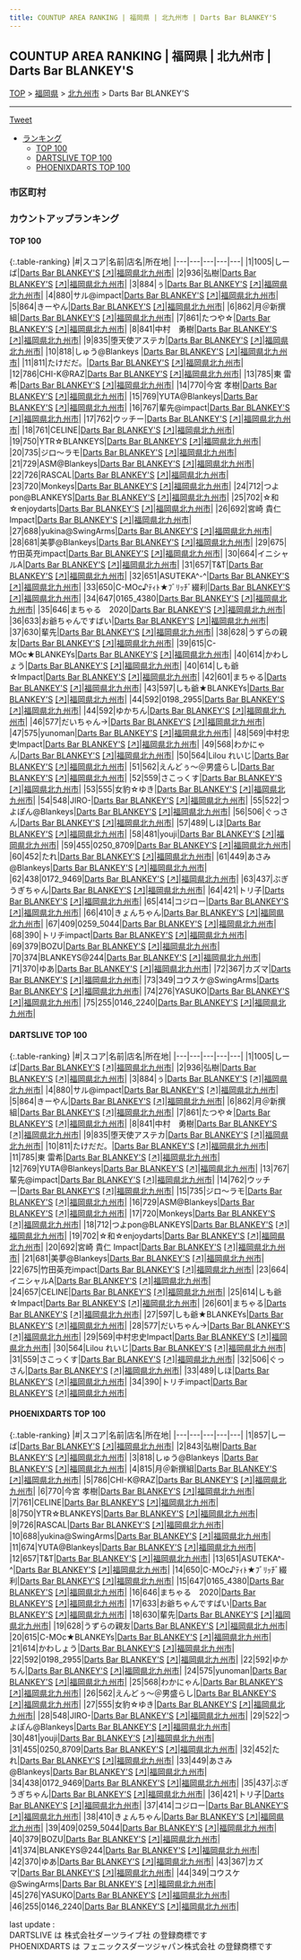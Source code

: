 ```yaml
---
title: COUNTUP AREA RANKING | 福岡県 | 北九州市 | Darts Bar BLANKEY'S
---
```

## COUNTUP AREA RANKING | 福岡県 | 北九州市 | Darts Bar BLANKEY'S

[TOP](/darts/rank/) > [福岡県](/darts/rank/福岡県/) > [北九州市](/darts/rank/福岡県/北九州市/) > Darts Bar BLANKEY'S

___

<a href="https://twitter.com/share?ref_src=twsrc%5Etfw" data-text="COUNTUP AREA RANKING | 福岡県北九州市Darts Bar BLANKEY'S" class="twitter-share-button" data-hashtags="DARTSLIVE,PHOENIXDARTS,darts,ダーツ" data-show-count="false">Tweet</a>

* [ランキング](#カウントアップランキング)
    * [TOP 100](#top-100)
    * [DARTSLIVE TOP 100](#dartslive-top-100)
    * [PHOENIXDARTS TOP 100](#phoenixdarts-top-100)

### 市区町村

<ul>

</ul>

### カウントアップランキング

#### TOP 100



{:.table-ranking}
|#|スコア|名前|店名|所在地|
|---|---|---|---|---|
|1|1005|<span class="rank-name-dl">しーば</span>|<a href="/darts/rank/shops/da6f95f5d83e5dc70d9b047a20a7ba1e.html">Darts Bar BLANKEY'S</a> <a href="https://search.dartslive.com/jp/shop/da6f95f5d83e5dc70d9b047a20a7ba1e">[↗]</a>|<a href="/darts/rank/福岡県/北九州市">福岡県北九州市</a>|
|2|936|<span class="rank-name-dl">弘樹</span>|<a href="/darts/rank/shops/da6f95f5d83e5dc70d9b047a20a7ba1e.html">Darts Bar BLANKEY'S</a> <a href="https://search.dartslive.com/jp/shop/da6f95f5d83e5dc70d9b047a20a7ba1e">[↗]</a>|<a href="/darts/rank/福岡県/北九州市">福岡県北九州市</a>|
|3|884|<span class="rank-name-dl">ぅ</span>|<a href="/darts/rank/shops/da6f95f5d83e5dc70d9b047a20a7ba1e.html">Darts Bar BLANKEY'S</a> <a href="https://search.dartslive.com/jp/shop/da6f95f5d83e5dc70d9b047a20a7ba1e">[↗]</a>|<a href="/darts/rank/福岡県/北九州市">福岡県北九州市</a>|
|4|880|<span class="rank-name-dl">サル@impact</span>|<a href="/darts/rank/shops/da6f95f5d83e5dc70d9b047a20a7ba1e.html">Darts Bar BLANKEY'S</a> <a href="https://search.dartslive.com/jp/shop/da6f95f5d83e5dc70d9b047a20a7ba1e">[↗]</a>|<a href="/darts/rank/福岡県/北九州市">福岡県北九州市</a>|
|5|864|<span class="rank-name-dl">きーやん</span>|<a href="/darts/rank/shops/da6f95f5d83e5dc70d9b047a20a7ba1e.html">Darts Bar BLANKEY'S</a> <a href="https://search.dartslive.com/jp/shop/da6f95f5d83e5dc70d9b047a20a7ba1e">[↗]</a>|<a href="/darts/rank/福岡県/北九州市">福岡県北九州市</a>|
|6|862|<span class="rank-name-dl">月＠新撰組</span>|<a href="/darts/rank/shops/da6f95f5d83e5dc70d9b047a20a7ba1e.html">Darts Bar BLANKEY'S</a> <a href="https://search.dartslive.com/jp/shop/da6f95f5d83e5dc70d9b047a20a7ba1e">[↗]</a>|<a href="/darts/rank/福岡県/北九州市">福岡県北九州市</a>|
|7|861|<span class="rank-name-dl">たつや☆</span>|<a href="/darts/rank/shops/da6f95f5d83e5dc70d9b047a20a7ba1e.html">Darts Bar BLANKEY'S</a> <a href="https://search.dartslive.com/jp/shop/da6f95f5d83e5dc70d9b047a20a7ba1e">[↗]</a>|<a href="/darts/rank/福岡県/北九州市">福岡県北九州市</a>|
|8|841|<span class="rank-name-dl">中村　勇樹</span>|<a href="/darts/rank/shops/da6f95f5d83e5dc70d9b047a20a7ba1e.html">Darts Bar BLANKEY'S</a> <a href="https://search.dartslive.com/jp/shop/da6f95f5d83e5dc70d9b047a20a7ba1e">[↗]</a>|<a href="/darts/rank/福岡県/北九州市">福岡県北九州市</a>|
|9|835|<span class="rank-name-dl">堕天使アステカ</span>|<a href="/darts/rank/shops/da6f95f5d83e5dc70d9b047a20a7ba1e.html">Darts Bar BLANKEY'S</a> <a href="https://search.dartslive.com/jp/shop/da6f95f5d83e5dc70d9b047a20a7ba1e">[↗]</a>|<a href="/darts/rank/福岡県/北九州市">福岡県北九州市</a>|
|10|818|<span class="rank-name-pd">しゅう@Blankeys </span>|<a href="/darts/rank/shops/66771.html">Darts Bar BLANKEY'S</a> <a href="https://vs.phoenixdarts.com/jp/shop/shopDetailInfo/s_66771?s_seq=66771">[↗]</a>|<a href="/darts/rank/福岡県/北九州市">福岡県北九州市</a>|
|11|811|<span class="rank-name-dl">たけだだ。</span>|<a href="/darts/rank/shops/da6f95f5d83e5dc70d9b047a20a7ba1e.html">Darts Bar BLANKEY'S</a> <a href="https://search.dartslive.com/jp/shop/da6f95f5d83e5dc70d9b047a20a7ba1e">[↗]</a>|<a href="/darts/rank/福岡県/北九州市">福岡県北九州市</a>|
|12|786|<span class="rank-name-pd">CHI-K@RAZ</span>|<a href="/darts/rank/shops/66771.html">Darts Bar BLANKEY'S</a> <a href="https://vs.phoenixdarts.com/jp/shop/shopDetailInfo/s_66771?s_seq=66771">[↗]</a>|<a href="/darts/rank/福岡県/北九州市">福岡県北九州市</a>|
|13|785|<span class="rank-name-dl">東 雷希</span>|<a href="/darts/rank/shops/da6f95f5d83e5dc70d9b047a20a7ba1e.html">Darts Bar BLANKEY'S</a> <a href="https://search.dartslive.com/jp/shop/da6f95f5d83e5dc70d9b047a20a7ba1e">[↗]</a>|<a href="/darts/rank/福岡県/北九州市">福岡県北九州市</a>|
|14|770|<span class="rank-name-pd"><span class="pro-icon-pd"></span>今宮 孝樹</span>|<a href="/darts/rank/shops/66771.html">Darts Bar BLANKEY'S</a> <a href="https://vs.phoenixdarts.com/jp/shop/shopDetailInfo/s_66771?s_seq=66771">[↗]</a>|<a href="/darts/rank/福岡県/北九州市">福岡県北九州市</a>|
|15|769|<span class="rank-name-dl">YUTA@Blankeys</span>|<a href="/darts/rank/shops/da6f95f5d83e5dc70d9b047a20a7ba1e.html">Darts Bar BLANKEY'S</a> <a href="https://search.dartslive.com/jp/shop/da6f95f5d83e5dc70d9b047a20a7ba1e">[↗]</a>|<a href="/darts/rank/福岡県/北九州市">福岡県北九州市</a>|
|16|767|<span class="rank-name-dl">輩先@impact</span>|<a href="/darts/rank/shops/da6f95f5d83e5dc70d9b047a20a7ba1e.html">Darts Bar BLANKEY'S</a> <a href="https://search.dartslive.com/jp/shop/da6f95f5d83e5dc70d9b047a20a7ba1e">[↗]</a>|<a href="/darts/rank/福岡県/北九州市">福岡県北九州市</a>|
|17|762|<span class="rank-name-dl">ウッチー</span>|<a href="/darts/rank/shops/da6f95f5d83e5dc70d9b047a20a7ba1e.html">Darts Bar BLANKEY'S</a> <a href="https://search.dartslive.com/jp/shop/da6f95f5d83e5dc70d9b047a20a7ba1e">[↗]</a>|<a href="/darts/rank/福岡県/北九州市">福岡県北九州市</a>|
|18|761|<span class="rank-name-pd">CELINE</span>|<a href="/darts/rank/shops/66771.html">Darts Bar BLANKEY'S</a> <a href="https://vs.phoenixdarts.com/jp/shop/shopDetailInfo/s_66771?s_seq=66771">[↗]</a>|<a href="/darts/rank/福岡県/北九州市">福岡県北九州市</a>|
|19|750|<span class="rank-name-pd">YTR☆BLANKEYS</span>|<a href="/darts/rank/shops/66771.html">Darts Bar BLANKEY'S</a> <a href="https://vs.phoenixdarts.com/jp/shop/shopDetailInfo/s_66771?s_seq=66771">[↗]</a>|<a href="/darts/rank/福岡県/北九州市">福岡県北九州市</a>|
|20|735|<span class="rank-name-dl">ジロ〜ラモ</span>|<a href="/darts/rank/shops/da6f95f5d83e5dc70d9b047a20a7ba1e.html">Darts Bar BLANKEY'S</a> <a href="https://search.dartslive.com/jp/shop/da6f95f5d83e5dc70d9b047a20a7ba1e">[↗]</a>|<a href="/darts/rank/福岡県/北九州市">福岡県北九州市</a>|
|21|729|<span class="rank-name-dl">ASM@Blankeys</span>|<a href="/darts/rank/shops/da6f95f5d83e5dc70d9b047a20a7ba1e.html">Darts Bar BLANKEY'S</a> <a href="https://search.dartslive.com/jp/shop/da6f95f5d83e5dc70d9b047a20a7ba1e">[↗]</a>|<a href="/darts/rank/福岡県/北九州市">福岡県北九州市</a>|
|22|726|<span class="rank-name-pd">RASCAL</span>|<a href="/darts/rank/shops/66771.html">Darts Bar BLANKEY'S</a> <a href="https://vs.phoenixdarts.com/jp/shop/shopDetailInfo/s_66771?s_seq=66771">[↗]</a>|<a href="/darts/rank/福岡県/北九州市">福岡県北九州市</a>|
|23|720|<span class="rank-name-dl">Monkeys</span>|<a href="/darts/rank/shops/da6f95f5d83e5dc70d9b047a20a7ba1e.html">Darts Bar BLANKEY'S</a> <a href="https://search.dartslive.com/jp/shop/da6f95f5d83e5dc70d9b047a20a7ba1e">[↗]</a>|<a href="/darts/rank/福岡県/北九州市">福岡県北九州市</a>|
|24|712|<span class="rank-name-dl">つよpon@BLANKEYS</span>|<a href="/darts/rank/shops/da6f95f5d83e5dc70d9b047a20a7ba1e.html">Darts Bar BLANKEY'S</a> <a href="https://search.dartslive.com/jp/shop/da6f95f5d83e5dc70d9b047a20a7ba1e">[↗]</a>|<a href="/darts/rank/福岡県/北九州市">福岡県北九州市</a>|
|25|702|<span class="rank-name-dl">☆和☆enjoydarts</span>|<a href="/darts/rank/shops/da6f95f5d83e5dc70d9b047a20a7ba1e.html">Darts Bar BLANKEY'S</a> <a href="https://search.dartslive.com/jp/shop/da6f95f5d83e5dc70d9b047a20a7ba1e">[↗]</a>|<a href="/darts/rank/福岡県/北九州市">福岡県北九州市</a>|
|26|692|<span class="rank-name-dl">宮崎 貴仁 Impact</span>|<a href="/darts/rank/shops/da6f95f5d83e5dc70d9b047a20a7ba1e.html">Darts Bar BLANKEY'S</a> <a href="https://search.dartslive.com/jp/shop/da6f95f5d83e5dc70d9b047a20a7ba1e">[↗]</a>|<a href="/darts/rank/福岡県/北九州市">福岡県北九州市</a>|
|27|688|<span class="rank-name-pd">yukina@SwingArms</span>|<a href="/darts/rank/shops/66771.html">Darts Bar BLANKEY'S</a> <a href="https://vs.phoenixdarts.com/jp/shop/shopDetailInfo/s_66771?s_seq=66771">[↗]</a>|<a href="/darts/rank/福岡県/北九州市">福岡県北九州市</a>|
|28|681|<span class="rank-name-dl">美夢@Blankeys</span>|<a href="/darts/rank/shops/da6f95f5d83e5dc70d9b047a20a7ba1e.html">Darts Bar BLANKEY'S</a> <a href="https://search.dartslive.com/jp/shop/da6f95f5d83e5dc70d9b047a20a7ba1e">[↗]</a>|<a href="/darts/rank/福岡県/北九州市">福岡県北九州市</a>|
|29|675|<span class="rank-name-dl">竹田英充impact</span>|<a href="/darts/rank/shops/da6f95f5d83e5dc70d9b047a20a7ba1e.html">Darts Bar BLANKEY'S</a> <a href="https://search.dartslive.com/jp/shop/da6f95f5d83e5dc70d9b047a20a7ba1e">[↗]</a>|<a href="/darts/rank/福岡県/北九州市">福岡県北九州市</a>|
|30|664|<span class="rank-name-dl">イニシャルA</span>|<a href="/darts/rank/shops/da6f95f5d83e5dc70d9b047a20a7ba1e.html">Darts Bar BLANKEY'S</a> <a href="https://search.dartslive.com/jp/shop/da6f95f5d83e5dc70d9b047a20a7ba1e">[↗]</a>|<a href="/darts/rank/福岡県/北九州市">福岡県北九州市</a>|
|31|657|<span class="rank-name-pd">T&amp;T</span>|<a href="/darts/rank/shops/66771.html">Darts Bar BLANKEY'S</a> <a href="https://vs.phoenixdarts.com/jp/shop/shopDetailInfo/s_66771?s_seq=66771">[↗]</a>|<a href="/darts/rank/福岡県/北九州市">福岡県北九州市</a>|
|32|651|<span class="rank-name-pd">ASUTEKA^-^</span>|<a href="/darts/rank/shops/66771.html">Darts Bar BLANKEY'S</a> <a href="https://vs.phoenixdarts.com/jp/shop/shopDetailInfo/s_66771?s_seq=66771">[↗]</a>|<a href="/darts/rank/福岡県/北九州市">福岡県北九州市</a>|
|33|650|<span class="rank-name-pd">C-MOc♪ﾃｨﾄ★ﾌﾞﾘｯﾁﾞ綴利</span>|<a href="/darts/rank/shops/66771.html">Darts Bar BLANKEY'S</a> <a href="https://vs.phoenixdarts.com/jp/shop/shopDetailInfo/s_66771?s_seq=66771">[↗]</a>|<a href="/darts/rank/福岡県/北九州市">福岡県北九州市</a>|
|34|647|<span class="rank-name-pd">0165_4380</span>|<a href="/darts/rank/shops/66771.html">Darts Bar BLANKEY'S</a> <a href="https://vs.phoenixdarts.com/jp/shop/shopDetailInfo/s_66771?s_seq=66771">[↗]</a>|<a href="/darts/rank/福岡県/北九州市">福岡県北九州市</a>|
|35|646|<span class="rank-name-pd">まちゃる　2020</span>|<a href="/darts/rank/shops/66771.html">Darts Bar BLANKEY'S</a> <a href="https://vs.phoenixdarts.com/jp/shop/shopDetailInfo/s_66771?s_seq=66771">[↗]</a>|<a href="/darts/rank/福岡県/北九州市">福岡県北九州市</a>|
|36|633|<span class="rank-name-pd">お爺ちゃんですばい</span>|<a href="/darts/rank/shops/66771.html">Darts Bar BLANKEY'S</a> <a href="https://vs.phoenixdarts.com/jp/shop/shopDetailInfo/s_66771?s_seq=66771">[↗]</a>|<a href="/darts/rank/福岡県/北九州市">福岡県北九州市</a>|
|37|630|<span class="rank-name-pd">輩先</span>|<a href="/darts/rank/shops/66771.html">Darts Bar BLANKEY'S</a> <a href="https://vs.phoenixdarts.com/jp/shop/shopDetailInfo/s_66771?s_seq=66771">[↗]</a>|<a href="/darts/rank/福岡県/北九州市">福岡県北九州市</a>|
|38|628|<span class="rank-name-pd">うずらの親友</span>|<a href="/darts/rank/shops/66771.html">Darts Bar BLANKEY'S</a> <a href="https://vs.phoenixdarts.com/jp/shop/shopDetailInfo/s_66771?s_seq=66771">[↗]</a>|<a href="/darts/rank/福岡県/北九州市">福岡県北九州市</a>|
|39|615|<span class="rank-name-pd">C-MOc★BLANKEYs</span>|<a href="/darts/rank/shops/66771.html">Darts Bar BLANKEY'S</a> <a href="https://vs.phoenixdarts.com/jp/shop/shopDetailInfo/s_66771?s_seq=66771">[↗]</a>|<a href="/darts/rank/福岡県/北九州市">福岡県北九州市</a>|
|40|614|<span class="rank-name-pd">かわしょう</span>|<a href="/darts/rank/shops/66771.html">Darts Bar BLANKEY'S</a> <a href="https://vs.phoenixdarts.com/jp/shop/shopDetailInfo/s_66771?s_seq=66771">[↗]</a>|<a href="/darts/rank/福岡県/北九州市">福岡県北九州市</a>|
|40|614|<span class="rank-name-dl">しも爺☆Impact</span>|<a href="/darts/rank/shops/da6f95f5d83e5dc70d9b047a20a7ba1e.html">Darts Bar BLANKEY'S</a> <a href="https://search.dartslive.com/jp/shop/da6f95f5d83e5dc70d9b047a20a7ba1e">[↗]</a>|<a href="/darts/rank/福岡県/北九州市">福岡県北九州市</a>|
|42|601|<span class="rank-name-dl">まちゃる</span>|<a href="/darts/rank/shops/da6f95f5d83e5dc70d9b047a20a7ba1e.html">Darts Bar BLANKEY'S</a> <a href="https://search.dartslive.com/jp/shop/da6f95f5d83e5dc70d9b047a20a7ba1e">[↗]</a>|<a href="/darts/rank/福岡県/北九州市">福岡県北九州市</a>|
|43|597|<span class="rank-name-dl">しも爺★BLANKEYs</span>|<a href="/darts/rank/shops/da6f95f5d83e5dc70d9b047a20a7ba1e.html">Darts Bar BLANKEY'S</a> <a href="https://search.dartslive.com/jp/shop/da6f95f5d83e5dc70d9b047a20a7ba1e">[↗]</a>|<a href="/darts/rank/福岡県/北九州市">福岡県北九州市</a>|
|44|592|<span class="rank-name-pd">0198_2955</span>|<a href="/darts/rank/shops/66771.html">Darts Bar BLANKEY'S</a> <a href="https://vs.phoenixdarts.com/jp/shop/shopDetailInfo/s_66771?s_seq=66771">[↗]</a>|<a href="/darts/rank/福岡県/北九州市">福岡県北九州市</a>|
|44|592|<span class="rank-name-pd">ゆかちん</span>|<a href="/darts/rank/shops/66771.html">Darts Bar BLANKEY'S</a> <a href="https://vs.phoenixdarts.com/jp/shop/shopDetailInfo/s_66771?s_seq=66771">[↗]</a>|<a href="/darts/rank/福岡県/北九州市">福岡県北九州市</a>|
|46|577|<span class="rank-name-dl">だいちゃん→</span>|<a href="/darts/rank/shops/da6f95f5d83e5dc70d9b047a20a7ba1e.html">Darts Bar BLANKEY'S</a> <a href="https://search.dartslive.com/jp/shop/da6f95f5d83e5dc70d9b047a20a7ba1e">[↗]</a>|<a href="/darts/rank/福岡県/北九州市">福岡県北九州市</a>|
|47|575|<span class="rank-name-pd">yunoman</span>|<a href="/darts/rank/shops/66771.html">Darts Bar BLANKEY'S</a> <a href="https://vs.phoenixdarts.com/jp/shop/shopDetailInfo/s_66771?s_seq=66771">[↗]</a>|<a href="/darts/rank/福岡県/北九州市">福岡県北九州市</a>|
|48|569|<span class="rank-name-dl">中村忠史Impact</span>|<a href="/darts/rank/shops/da6f95f5d83e5dc70d9b047a20a7ba1e.html">Darts Bar BLANKEY'S</a> <a href="https://search.dartslive.com/jp/shop/da6f95f5d83e5dc70d9b047a20a7ba1e">[↗]</a>|<a href="/darts/rank/福岡県/北九州市">福岡県北九州市</a>|
|49|568|<span class="rank-name-pd">わかにゃん</span>|<a href="/darts/rank/shops/66771.html">Darts Bar BLANKEY'S</a> <a href="https://vs.phoenixdarts.com/jp/shop/shopDetailInfo/s_66771?s_seq=66771">[↗]</a>|<a href="/darts/rank/福岡県/北九州市">福岡県北九州市</a>|
|50|564|<span class="rank-name-dl">Lilou れいじ</span>|<a href="/darts/rank/shops/da6f95f5d83e5dc70d9b047a20a7ba1e.html">Darts Bar BLANKEY'S</a> <a href="https://search.dartslive.com/jp/shop/da6f95f5d83e5dc70d9b047a20a7ba1e">[↗]</a>|<a href="/darts/rank/福岡県/北九州市">福岡県北九州市</a>|
|51|562|<span class="rank-name-pd">えんどぅ～＠男盛らし</span>|<a href="/darts/rank/shops/66771.html">Darts Bar BLANKEY'S</a> <a href="https://vs.phoenixdarts.com/jp/shop/shopDetailInfo/s_66771?s_seq=66771">[↗]</a>|<a href="/darts/rank/福岡県/北九州市">福岡県北九州市</a>|
|52|559|<span class="rank-name-dl">さこっくす</span>|<a href="/darts/rank/shops/da6f95f5d83e5dc70d9b047a20a7ba1e.html">Darts Bar BLANKEY'S</a> <a href="https://search.dartslive.com/jp/shop/da6f95f5d83e5dc70d9b047a20a7ba1e">[↗]</a>|<a href="/darts/rank/福岡県/北九州市">福岡県北九州市</a>|
|53|555|<span class="rank-name-pd">女豹☆ゆき</span>|<a href="/darts/rank/shops/66771.html">Darts Bar BLANKEY'S</a> <a href="https://vs.phoenixdarts.com/jp/shop/shopDetailInfo/s_66771?s_seq=66771">[↗]</a>|<a href="/darts/rank/福岡県/北九州市">福岡県北九州市</a>|
|54|548|<span class="rank-name-pd">JIRO-</span>|<a href="/darts/rank/shops/66771.html">Darts Bar BLANKEY'S</a> <a href="https://vs.phoenixdarts.com/jp/shop/shopDetailInfo/s_66771?s_seq=66771">[↗]</a>|<a href="/darts/rank/福岡県/北九州市">福岡県北九州市</a>|
|55|522|<span class="rank-name-pd">つよぽん@Blankeys</span>|<a href="/darts/rank/shops/66771.html">Darts Bar BLANKEY'S</a> <a href="https://vs.phoenixdarts.com/jp/shop/shopDetailInfo/s_66771?s_seq=66771">[↗]</a>|<a href="/darts/rank/福岡県/北九州市">福岡県北九州市</a>|
|56|506|<span class="rank-name-dl">ぐっさん</span>|<a href="/darts/rank/shops/da6f95f5d83e5dc70d9b047a20a7ba1e.html">Darts Bar BLANKEY'S</a> <a href="https://search.dartslive.com/jp/shop/da6f95f5d83e5dc70d9b047a20a7ba1e">[↗]</a>|<a href="/darts/rank/福岡県/北九州市">福岡県北九州市</a>|
|57|489|<span class="rank-name-dl">しほ</span>|<a href="/darts/rank/shops/da6f95f5d83e5dc70d9b047a20a7ba1e.html">Darts Bar BLANKEY'S</a> <a href="https://search.dartslive.com/jp/shop/da6f95f5d83e5dc70d9b047a20a7ba1e">[↗]</a>|<a href="/darts/rank/福岡県/北九州市">福岡県北九州市</a>|
|58|481|<span class="rank-name-pd">youji</span>|<a href="/darts/rank/shops/66771.html">Darts Bar BLANKEY'S</a> <a href="https://vs.phoenixdarts.com/jp/shop/shopDetailInfo/s_66771?s_seq=66771">[↗]</a>|<a href="/darts/rank/福岡県/北九州市">福岡県北九州市</a>|
|59|455|<span class="rank-name-pd">0250_8709</span>|<a href="/darts/rank/shops/66771.html">Darts Bar BLANKEY'S</a> <a href="https://vs.phoenixdarts.com/jp/shop/shopDetailInfo/s_66771?s_seq=66771">[↗]</a>|<a href="/darts/rank/福岡県/北九州市">福岡県北九州市</a>|
|60|452|<span class="rank-name-pd">たれ</span>|<a href="/darts/rank/shops/66771.html">Darts Bar BLANKEY'S</a> <a href="https://vs.phoenixdarts.com/jp/shop/shopDetailInfo/s_66771?s_seq=66771">[↗]</a>|<a href="/darts/rank/福岡県/北九州市">福岡県北九州市</a>|
|61|449|<span class="rank-name-pd">あさみ@Blankeys</span>|<a href="/darts/rank/shops/66771.html">Darts Bar BLANKEY'S</a> <a href="https://vs.phoenixdarts.com/jp/shop/shopDetailInfo/s_66771?s_seq=66771">[↗]</a>|<a href="/darts/rank/福岡県/北九州市">福岡県北九州市</a>|
|62|438|<span class="rank-name-pd">0172_9469</span>|<a href="/darts/rank/shops/66771.html">Darts Bar BLANKEY'S</a> <a href="https://vs.phoenixdarts.com/jp/shop/shopDetailInfo/s_66771?s_seq=66771">[↗]</a>|<a href="/darts/rank/福岡県/北九州市">福岡県北九州市</a>|
|63|437|<span class="rank-name-pd">ぶぎうぎちゃん</span>|<a href="/darts/rank/shops/66771.html">Darts Bar BLANKEY'S</a> <a href="https://vs.phoenixdarts.com/jp/shop/shopDetailInfo/s_66771?s_seq=66771">[↗]</a>|<a href="/darts/rank/福岡県/北九州市">福岡県北九州市</a>|
|64|421|<span class="rank-name-pd">トリ子</span>|<a href="/darts/rank/shops/66771.html">Darts Bar BLANKEY'S</a> <a href="https://vs.phoenixdarts.com/jp/shop/shopDetailInfo/s_66771?s_seq=66771">[↗]</a>|<a href="/darts/rank/福岡県/北九州市">福岡県北九州市</a>|
|65|414|<span class="rank-name-pd">コジロー</span>|<a href="/darts/rank/shops/66771.html">Darts Bar BLANKEY'S</a> <a href="https://vs.phoenixdarts.com/jp/shop/shopDetailInfo/s_66771?s_seq=66771">[↗]</a>|<a href="/darts/rank/福岡県/北九州市">福岡県北九州市</a>|
|66|410|<span class="rank-name-pd">きょんちゃん</span>|<a href="/darts/rank/shops/66771.html">Darts Bar BLANKEY'S</a> <a href="https://vs.phoenixdarts.com/jp/shop/shopDetailInfo/s_66771?s_seq=66771">[↗]</a>|<a href="/darts/rank/福岡県/北九州市">福岡県北九州市</a>|
|67|409|<span class="rank-name-pd">0259_5044</span>|<a href="/darts/rank/shops/66771.html">Darts Bar BLANKEY'S</a> <a href="https://vs.phoenixdarts.com/jp/shop/shopDetailInfo/s_66771?s_seq=66771">[↗]</a>|<a href="/darts/rank/福岡県/北九州市">福岡県北九州市</a>|
|68|390|<span class="rank-name-dl">トリチimpact</span>|<a href="/darts/rank/shops/da6f95f5d83e5dc70d9b047a20a7ba1e.html">Darts Bar BLANKEY'S</a> <a href="https://search.dartslive.com/jp/shop/da6f95f5d83e5dc70d9b047a20a7ba1e">[↗]</a>|<a href="/darts/rank/福岡県/北九州市">福岡県北九州市</a>|
|69|379|<span class="rank-name-pd">BOZU</span>|<a href="/darts/rank/shops/66771.html">Darts Bar BLANKEY'S</a> <a href="https://vs.phoenixdarts.com/jp/shop/shopDetailInfo/s_66771?s_seq=66771">[↗]</a>|<a href="/darts/rank/福岡県/北九州市">福岡県北九州市</a>|
|70|374|<span class="rank-name-pd">BLANKEYS@244</span>|<a href="/darts/rank/shops/66771.html">Darts Bar BLANKEY'S</a> <a href="https://vs.phoenixdarts.com/jp/shop/shopDetailInfo/s_66771?s_seq=66771">[↗]</a>|<a href="/darts/rank/福岡県/北九州市">福岡県北九州市</a>|
|71|370|<span class="rank-name-pd">ゆあ</span>|<a href="/darts/rank/shops/66771.html">Darts Bar BLANKEY'S</a> <a href="https://vs.phoenixdarts.com/jp/shop/shopDetailInfo/s_66771?s_seq=66771">[↗]</a>|<a href="/darts/rank/福岡県/北九州市">福岡県北九州市</a>|
|72|367|<span class="rank-name-pd">カズマ</span>|<a href="/darts/rank/shops/66771.html">Darts Bar BLANKEY'S</a> <a href="https://vs.phoenixdarts.com/jp/shop/shopDetailInfo/s_66771?s_seq=66771">[↗]</a>|<a href="/darts/rank/福岡県/北九州市">福岡県北九州市</a>|
|73|349|<span class="rank-name-pd">コウスケ@SwingArms</span>|<a href="/darts/rank/shops/66771.html">Darts Bar BLANKEY'S</a> <a href="https://vs.phoenixdarts.com/jp/shop/shopDetailInfo/s_66771?s_seq=66771">[↗]</a>|<a href="/darts/rank/福岡県/北九州市">福岡県北九州市</a>|
|74|276|<span class="rank-name-pd">YASUKO</span>|<a href="/darts/rank/shops/66771.html">Darts Bar BLANKEY'S</a> <a href="https://vs.phoenixdarts.com/jp/shop/shopDetailInfo/s_66771?s_seq=66771">[↗]</a>|<a href="/darts/rank/福岡県/北九州市">福岡県北九州市</a>|
|75|255|<span class="rank-name-pd">0146_2240</span>|<a href="/darts/rank/shops/66771.html">Darts Bar BLANKEY'S</a> <a href="https://vs.phoenixdarts.com/jp/shop/shopDetailInfo/s_66771?s_seq=66771">[↗]</a>|<a href="/darts/rank/福岡県/北九州市">福岡県北九州市</a>|


#### DARTSLIVE TOP 100



{:.table-ranking}
|#|スコア|名前|店名|所在地|
|---|---|---|---|---|
|1|1005|<span class="rank-name-dl">しーば</span>|<a href="/darts/rank/shops/da6f95f5d83e5dc70d9b047a20a7ba1e.html">Darts Bar BLANKEY'S</a> <a href="https://search.dartslive.com/jp/shop/da6f95f5d83e5dc70d9b047a20a7ba1e">[↗]</a>|<a href="/darts/rank/福岡県/北九州市">福岡県北九州市</a>|
|2|936|<span class="rank-name-dl">弘樹</span>|<a href="/darts/rank/shops/da6f95f5d83e5dc70d9b047a20a7ba1e.html">Darts Bar BLANKEY'S</a> <a href="https://search.dartslive.com/jp/shop/da6f95f5d83e5dc70d9b047a20a7ba1e">[↗]</a>|<a href="/darts/rank/福岡県/北九州市">福岡県北九州市</a>|
|3|884|<span class="rank-name-dl">ぅ</span>|<a href="/darts/rank/shops/da6f95f5d83e5dc70d9b047a20a7ba1e.html">Darts Bar BLANKEY'S</a> <a href="https://search.dartslive.com/jp/shop/da6f95f5d83e5dc70d9b047a20a7ba1e">[↗]</a>|<a href="/darts/rank/福岡県/北九州市">福岡県北九州市</a>|
|4|880|<span class="rank-name-dl">サル@impact</span>|<a href="/darts/rank/shops/da6f95f5d83e5dc70d9b047a20a7ba1e.html">Darts Bar BLANKEY'S</a> <a href="https://search.dartslive.com/jp/shop/da6f95f5d83e5dc70d9b047a20a7ba1e">[↗]</a>|<a href="/darts/rank/福岡県/北九州市">福岡県北九州市</a>|
|5|864|<span class="rank-name-dl">きーやん</span>|<a href="/darts/rank/shops/da6f95f5d83e5dc70d9b047a20a7ba1e.html">Darts Bar BLANKEY'S</a> <a href="https://search.dartslive.com/jp/shop/da6f95f5d83e5dc70d9b047a20a7ba1e">[↗]</a>|<a href="/darts/rank/福岡県/北九州市">福岡県北九州市</a>|
|6|862|<span class="rank-name-dl">月＠新撰組</span>|<a href="/darts/rank/shops/da6f95f5d83e5dc70d9b047a20a7ba1e.html">Darts Bar BLANKEY'S</a> <a href="https://search.dartslive.com/jp/shop/da6f95f5d83e5dc70d9b047a20a7ba1e">[↗]</a>|<a href="/darts/rank/福岡県/北九州市">福岡県北九州市</a>|
|7|861|<span class="rank-name-dl">たつや☆</span>|<a href="/darts/rank/shops/da6f95f5d83e5dc70d9b047a20a7ba1e.html">Darts Bar BLANKEY'S</a> <a href="https://search.dartslive.com/jp/shop/da6f95f5d83e5dc70d9b047a20a7ba1e">[↗]</a>|<a href="/darts/rank/福岡県/北九州市">福岡県北九州市</a>|
|8|841|<span class="rank-name-dl">中村　勇樹</span>|<a href="/darts/rank/shops/da6f95f5d83e5dc70d9b047a20a7ba1e.html">Darts Bar BLANKEY'S</a> <a href="https://search.dartslive.com/jp/shop/da6f95f5d83e5dc70d9b047a20a7ba1e">[↗]</a>|<a href="/darts/rank/福岡県/北九州市">福岡県北九州市</a>|
|9|835|<span class="rank-name-dl">堕天使アステカ</span>|<a href="/darts/rank/shops/da6f95f5d83e5dc70d9b047a20a7ba1e.html">Darts Bar BLANKEY'S</a> <a href="https://search.dartslive.com/jp/shop/da6f95f5d83e5dc70d9b047a20a7ba1e">[↗]</a>|<a href="/darts/rank/福岡県/北九州市">福岡県北九州市</a>|
|10|811|<span class="rank-name-dl">たけだだ。</span>|<a href="/darts/rank/shops/da6f95f5d83e5dc70d9b047a20a7ba1e.html">Darts Bar BLANKEY'S</a> <a href="https://search.dartslive.com/jp/shop/da6f95f5d83e5dc70d9b047a20a7ba1e">[↗]</a>|<a href="/darts/rank/福岡県/北九州市">福岡県北九州市</a>|
|11|785|<span class="rank-name-dl">東 雷希</span>|<a href="/darts/rank/shops/da6f95f5d83e5dc70d9b047a20a7ba1e.html">Darts Bar BLANKEY'S</a> <a href="https://search.dartslive.com/jp/shop/da6f95f5d83e5dc70d9b047a20a7ba1e">[↗]</a>|<a href="/darts/rank/福岡県/北九州市">福岡県北九州市</a>|
|12|769|<span class="rank-name-dl">YUTA@Blankeys</span>|<a href="/darts/rank/shops/da6f95f5d83e5dc70d9b047a20a7ba1e.html">Darts Bar BLANKEY'S</a> <a href="https://search.dartslive.com/jp/shop/da6f95f5d83e5dc70d9b047a20a7ba1e">[↗]</a>|<a href="/darts/rank/福岡県/北九州市">福岡県北九州市</a>|
|13|767|<span class="rank-name-dl">輩先@impact</span>|<a href="/darts/rank/shops/da6f95f5d83e5dc70d9b047a20a7ba1e.html">Darts Bar BLANKEY'S</a> <a href="https://search.dartslive.com/jp/shop/da6f95f5d83e5dc70d9b047a20a7ba1e">[↗]</a>|<a href="/darts/rank/福岡県/北九州市">福岡県北九州市</a>|
|14|762|<span class="rank-name-dl">ウッチー</span>|<a href="/darts/rank/shops/da6f95f5d83e5dc70d9b047a20a7ba1e.html">Darts Bar BLANKEY'S</a> <a href="https://search.dartslive.com/jp/shop/da6f95f5d83e5dc70d9b047a20a7ba1e">[↗]</a>|<a href="/darts/rank/福岡県/北九州市">福岡県北九州市</a>|
|15|735|<span class="rank-name-dl">ジロ〜ラモ</span>|<a href="/darts/rank/shops/da6f95f5d83e5dc70d9b047a20a7ba1e.html">Darts Bar BLANKEY'S</a> <a href="https://search.dartslive.com/jp/shop/da6f95f5d83e5dc70d9b047a20a7ba1e">[↗]</a>|<a href="/darts/rank/福岡県/北九州市">福岡県北九州市</a>|
|16|729|<span class="rank-name-dl">ASM@Blankeys</span>|<a href="/darts/rank/shops/da6f95f5d83e5dc70d9b047a20a7ba1e.html">Darts Bar BLANKEY'S</a> <a href="https://search.dartslive.com/jp/shop/da6f95f5d83e5dc70d9b047a20a7ba1e">[↗]</a>|<a href="/darts/rank/福岡県/北九州市">福岡県北九州市</a>|
|17|720|<span class="rank-name-dl">Monkeys</span>|<a href="/darts/rank/shops/da6f95f5d83e5dc70d9b047a20a7ba1e.html">Darts Bar BLANKEY'S</a> <a href="https://search.dartslive.com/jp/shop/da6f95f5d83e5dc70d9b047a20a7ba1e">[↗]</a>|<a href="/darts/rank/福岡県/北九州市">福岡県北九州市</a>|
|18|712|<span class="rank-name-dl">つよpon@BLANKEYS</span>|<a href="/darts/rank/shops/da6f95f5d83e5dc70d9b047a20a7ba1e.html">Darts Bar BLANKEY'S</a> <a href="https://search.dartslive.com/jp/shop/da6f95f5d83e5dc70d9b047a20a7ba1e">[↗]</a>|<a href="/darts/rank/福岡県/北九州市">福岡県北九州市</a>|
|19|702|<span class="rank-name-dl">☆和☆enjoydarts</span>|<a href="/darts/rank/shops/da6f95f5d83e5dc70d9b047a20a7ba1e.html">Darts Bar BLANKEY'S</a> <a href="https://search.dartslive.com/jp/shop/da6f95f5d83e5dc70d9b047a20a7ba1e">[↗]</a>|<a href="/darts/rank/福岡県/北九州市">福岡県北九州市</a>|
|20|692|<span class="rank-name-dl">宮崎 貴仁 Impact</span>|<a href="/darts/rank/shops/da6f95f5d83e5dc70d9b047a20a7ba1e.html">Darts Bar BLANKEY'S</a> <a href="https://search.dartslive.com/jp/shop/da6f95f5d83e5dc70d9b047a20a7ba1e">[↗]</a>|<a href="/darts/rank/福岡県/北九州市">福岡県北九州市</a>|
|21|681|<span class="rank-name-dl">美夢@Blankeys</span>|<a href="/darts/rank/shops/da6f95f5d83e5dc70d9b047a20a7ba1e.html">Darts Bar BLANKEY'S</a> <a href="https://search.dartslive.com/jp/shop/da6f95f5d83e5dc70d9b047a20a7ba1e">[↗]</a>|<a href="/darts/rank/福岡県/北九州市">福岡県北九州市</a>|
|22|675|<span class="rank-name-dl">竹田英充impact</span>|<a href="/darts/rank/shops/da6f95f5d83e5dc70d9b047a20a7ba1e.html">Darts Bar BLANKEY'S</a> <a href="https://search.dartslive.com/jp/shop/da6f95f5d83e5dc70d9b047a20a7ba1e">[↗]</a>|<a href="/darts/rank/福岡県/北九州市">福岡県北九州市</a>|
|23|664|<span class="rank-name-dl">イニシャルA</span>|<a href="/darts/rank/shops/da6f95f5d83e5dc70d9b047a20a7ba1e.html">Darts Bar BLANKEY'S</a> <a href="https://search.dartslive.com/jp/shop/da6f95f5d83e5dc70d9b047a20a7ba1e">[↗]</a>|<a href="/darts/rank/福岡県/北九州市">福岡県北九州市</a>|
|24|657|<span class="rank-name-dl">CELINE</span>|<a href="/darts/rank/shops/da6f95f5d83e5dc70d9b047a20a7ba1e.html">Darts Bar BLANKEY'S</a> <a href="https://search.dartslive.com/jp/shop/da6f95f5d83e5dc70d9b047a20a7ba1e">[↗]</a>|<a href="/darts/rank/福岡県/北九州市">福岡県北九州市</a>|
|25|614|<span class="rank-name-dl">しも爺☆Impact</span>|<a href="/darts/rank/shops/da6f95f5d83e5dc70d9b047a20a7ba1e.html">Darts Bar BLANKEY'S</a> <a href="https://search.dartslive.com/jp/shop/da6f95f5d83e5dc70d9b047a20a7ba1e">[↗]</a>|<a href="/darts/rank/福岡県/北九州市">福岡県北九州市</a>|
|26|601|<span class="rank-name-dl">まちゃる</span>|<a href="/darts/rank/shops/da6f95f5d83e5dc70d9b047a20a7ba1e.html">Darts Bar BLANKEY'S</a> <a href="https://search.dartslive.com/jp/shop/da6f95f5d83e5dc70d9b047a20a7ba1e">[↗]</a>|<a href="/darts/rank/福岡県/北九州市">福岡県北九州市</a>|
|27|597|<span class="rank-name-dl">しも爺★BLANKEYs</span>|<a href="/darts/rank/shops/da6f95f5d83e5dc70d9b047a20a7ba1e.html">Darts Bar BLANKEY'S</a> <a href="https://search.dartslive.com/jp/shop/da6f95f5d83e5dc70d9b047a20a7ba1e">[↗]</a>|<a href="/darts/rank/福岡県/北九州市">福岡県北九州市</a>|
|28|577|<span class="rank-name-dl">だいちゃん→</span>|<a href="/darts/rank/shops/da6f95f5d83e5dc70d9b047a20a7ba1e.html">Darts Bar BLANKEY'S</a> <a href="https://search.dartslive.com/jp/shop/da6f95f5d83e5dc70d9b047a20a7ba1e">[↗]</a>|<a href="/darts/rank/福岡県/北九州市">福岡県北九州市</a>|
|29|569|<span class="rank-name-dl">中村忠史Impact</span>|<a href="/darts/rank/shops/da6f95f5d83e5dc70d9b047a20a7ba1e.html">Darts Bar BLANKEY'S</a> <a href="https://search.dartslive.com/jp/shop/da6f95f5d83e5dc70d9b047a20a7ba1e">[↗]</a>|<a href="/darts/rank/福岡県/北九州市">福岡県北九州市</a>|
|30|564|<span class="rank-name-dl">Lilou れいじ</span>|<a href="/darts/rank/shops/da6f95f5d83e5dc70d9b047a20a7ba1e.html">Darts Bar BLANKEY'S</a> <a href="https://search.dartslive.com/jp/shop/da6f95f5d83e5dc70d9b047a20a7ba1e">[↗]</a>|<a href="/darts/rank/福岡県/北九州市">福岡県北九州市</a>|
|31|559|<span class="rank-name-dl">さこっくす</span>|<a href="/darts/rank/shops/da6f95f5d83e5dc70d9b047a20a7ba1e.html">Darts Bar BLANKEY'S</a> <a href="https://search.dartslive.com/jp/shop/da6f95f5d83e5dc70d9b047a20a7ba1e">[↗]</a>|<a href="/darts/rank/福岡県/北九州市">福岡県北九州市</a>|
|32|506|<span class="rank-name-dl">ぐっさん</span>|<a href="/darts/rank/shops/da6f95f5d83e5dc70d9b047a20a7ba1e.html">Darts Bar BLANKEY'S</a> <a href="https://search.dartslive.com/jp/shop/da6f95f5d83e5dc70d9b047a20a7ba1e">[↗]</a>|<a href="/darts/rank/福岡県/北九州市">福岡県北九州市</a>|
|33|489|<span class="rank-name-dl">しほ</span>|<a href="/darts/rank/shops/da6f95f5d83e5dc70d9b047a20a7ba1e.html">Darts Bar BLANKEY'S</a> <a href="https://search.dartslive.com/jp/shop/da6f95f5d83e5dc70d9b047a20a7ba1e">[↗]</a>|<a href="/darts/rank/福岡県/北九州市">福岡県北九州市</a>|
|34|390|<span class="rank-name-dl">トリチimpact</span>|<a href="/darts/rank/shops/da6f95f5d83e5dc70d9b047a20a7ba1e.html">Darts Bar BLANKEY'S</a> <a href="https://search.dartslive.com/jp/shop/da6f95f5d83e5dc70d9b047a20a7ba1e">[↗]</a>|<a href="/darts/rank/福岡県/北九州市">福岡県北九州市</a>|


#### PHOENIXDARTS TOP 100



{:.table-ranking}
|#|スコア|名前|店名|所在地|
|---|---|---|---|---|
|1|857|<span class="rank-name-pd">しーば</span>|<a href="/darts/rank/shops/66771.html">Darts Bar BLANKEY'S</a> <a href="https://vs.phoenixdarts.com/jp/shop/shopDetailInfo/s_66771?s_seq=66771">[↗]</a>|<a href="/darts/rank/福岡県/北九州市">福岡県北九州市</a>|
|2|843|<span class="rank-name-pd">弘樹</span>|<a href="/darts/rank/shops/66771.html">Darts Bar BLANKEY'S</a> <a href="https://vs.phoenixdarts.com/jp/shop/shopDetailInfo/s_66771?s_seq=66771">[↗]</a>|<a href="/darts/rank/福岡県/北九州市">福岡県北九州市</a>|
|3|818|<span class="rank-name-pd">しゅう@Blankeys </span>|<a href="/darts/rank/shops/66771.html">Darts Bar BLANKEY'S</a> <a href="https://vs.phoenixdarts.com/jp/shop/shopDetailInfo/s_66771?s_seq=66771">[↗]</a>|<a href="/darts/rank/福岡県/北九州市">福岡県北九州市</a>|
|4|815|<span class="rank-name-pd">月＠新撰組</span>|<a href="/darts/rank/shops/66771.html">Darts Bar BLANKEY'S</a> <a href="https://vs.phoenixdarts.com/jp/shop/shopDetailInfo/s_66771?s_seq=66771">[↗]</a>|<a href="/darts/rank/福岡県/北九州市">福岡県北九州市</a>|
|5|786|<span class="rank-name-pd">CHI-K@RAZ</span>|<a href="/darts/rank/shops/66771.html">Darts Bar BLANKEY'S</a> <a href="https://vs.phoenixdarts.com/jp/shop/shopDetailInfo/s_66771?s_seq=66771">[↗]</a>|<a href="/darts/rank/福岡県/北九州市">福岡県北九州市</a>|
|6|770|<span class="rank-name-pd"><span class="pro-icon-pd"></span>今宮 孝樹</span>|<a href="/darts/rank/shops/66771.html">Darts Bar BLANKEY'S</a> <a href="https://vs.phoenixdarts.com/jp/shop/shopDetailInfo/s_66771?s_seq=66771">[↗]</a>|<a href="/darts/rank/福岡県/北九州市">福岡県北九州市</a>|
|7|761|<span class="rank-name-pd">CELINE</span>|<a href="/darts/rank/shops/66771.html">Darts Bar BLANKEY'S</a> <a href="https://vs.phoenixdarts.com/jp/shop/shopDetailInfo/s_66771?s_seq=66771">[↗]</a>|<a href="/darts/rank/福岡県/北九州市">福岡県北九州市</a>|
|8|750|<span class="rank-name-pd">YTR☆BLANKEYS</span>|<a href="/darts/rank/shops/66771.html">Darts Bar BLANKEY'S</a> <a href="https://vs.phoenixdarts.com/jp/shop/shopDetailInfo/s_66771?s_seq=66771">[↗]</a>|<a href="/darts/rank/福岡県/北九州市">福岡県北九州市</a>|
|9|726|<span class="rank-name-pd">RASCAL</span>|<a href="/darts/rank/shops/66771.html">Darts Bar BLANKEY'S</a> <a href="https://vs.phoenixdarts.com/jp/shop/shopDetailInfo/s_66771?s_seq=66771">[↗]</a>|<a href="/darts/rank/福岡県/北九州市">福岡県北九州市</a>|
|10|688|<span class="rank-name-pd">yukina@SwingArms</span>|<a href="/darts/rank/shops/66771.html">Darts Bar BLANKEY'S</a> <a href="https://vs.phoenixdarts.com/jp/shop/shopDetailInfo/s_66771?s_seq=66771">[↗]</a>|<a href="/darts/rank/福岡県/北九州市">福岡県北九州市</a>|
|11|674|<span class="rank-name-pd">YUTA@Blankeys</span>|<a href="/darts/rank/shops/66771.html">Darts Bar BLANKEY'S</a> <a href="https://vs.phoenixdarts.com/jp/shop/shopDetailInfo/s_66771?s_seq=66771">[↗]</a>|<a href="/darts/rank/福岡県/北九州市">福岡県北九州市</a>|
|12|657|<span class="rank-name-pd">T&amp;T</span>|<a href="/darts/rank/shops/66771.html">Darts Bar BLANKEY'S</a> <a href="https://vs.phoenixdarts.com/jp/shop/shopDetailInfo/s_66771?s_seq=66771">[↗]</a>|<a href="/darts/rank/福岡県/北九州市">福岡県北九州市</a>|
|13|651|<span class="rank-name-pd">ASUTEKA^-^</span>|<a href="/darts/rank/shops/66771.html">Darts Bar BLANKEY'S</a> <a href="https://vs.phoenixdarts.com/jp/shop/shopDetailInfo/s_66771?s_seq=66771">[↗]</a>|<a href="/darts/rank/福岡県/北九州市">福岡県北九州市</a>|
|14|650|<span class="rank-name-pd">C-MOc♪ﾃｨﾄ★ﾌﾞﾘｯﾁﾞ綴利</span>|<a href="/darts/rank/shops/66771.html">Darts Bar BLANKEY'S</a> <a href="https://vs.phoenixdarts.com/jp/shop/shopDetailInfo/s_66771?s_seq=66771">[↗]</a>|<a href="/darts/rank/福岡県/北九州市">福岡県北九州市</a>|
|15|647|<span class="rank-name-pd">0165_4380</span>|<a href="/darts/rank/shops/66771.html">Darts Bar BLANKEY'S</a> <a href="https://vs.phoenixdarts.com/jp/shop/shopDetailInfo/s_66771?s_seq=66771">[↗]</a>|<a href="/darts/rank/福岡県/北九州市">福岡県北九州市</a>|
|16|646|<span class="rank-name-pd">まちゃる　2020</span>|<a href="/darts/rank/shops/66771.html">Darts Bar BLANKEY'S</a> <a href="https://vs.phoenixdarts.com/jp/shop/shopDetailInfo/s_66771?s_seq=66771">[↗]</a>|<a href="/darts/rank/福岡県/北九州市">福岡県北九州市</a>|
|17|633|<span class="rank-name-pd">お爺ちゃんですばい</span>|<a href="/darts/rank/shops/66771.html">Darts Bar BLANKEY'S</a> <a href="https://vs.phoenixdarts.com/jp/shop/shopDetailInfo/s_66771?s_seq=66771">[↗]</a>|<a href="/darts/rank/福岡県/北九州市">福岡県北九州市</a>|
|18|630|<span class="rank-name-pd">輩先</span>|<a href="/darts/rank/shops/66771.html">Darts Bar BLANKEY'S</a> <a href="https://vs.phoenixdarts.com/jp/shop/shopDetailInfo/s_66771?s_seq=66771">[↗]</a>|<a href="/darts/rank/福岡県/北九州市">福岡県北九州市</a>|
|19|628|<span class="rank-name-pd">うずらの親友</span>|<a href="/darts/rank/shops/66771.html">Darts Bar BLANKEY'S</a> <a href="https://vs.phoenixdarts.com/jp/shop/shopDetailInfo/s_66771?s_seq=66771">[↗]</a>|<a href="/darts/rank/福岡県/北九州市">福岡県北九州市</a>|
|20|615|<span class="rank-name-pd">C-MOc★BLANKEYs</span>|<a href="/darts/rank/shops/66771.html">Darts Bar BLANKEY'S</a> <a href="https://vs.phoenixdarts.com/jp/shop/shopDetailInfo/s_66771?s_seq=66771">[↗]</a>|<a href="/darts/rank/福岡県/北九州市">福岡県北九州市</a>|
|21|614|<span class="rank-name-pd">かわしょう</span>|<a href="/darts/rank/shops/66771.html">Darts Bar BLANKEY'S</a> <a href="https://vs.phoenixdarts.com/jp/shop/shopDetailInfo/s_66771?s_seq=66771">[↗]</a>|<a href="/darts/rank/福岡県/北九州市">福岡県北九州市</a>|
|22|592|<span class="rank-name-pd">0198_2955</span>|<a href="/darts/rank/shops/66771.html">Darts Bar BLANKEY'S</a> <a href="https://vs.phoenixdarts.com/jp/shop/shopDetailInfo/s_66771?s_seq=66771">[↗]</a>|<a href="/darts/rank/福岡県/北九州市">福岡県北九州市</a>|
|22|592|<span class="rank-name-pd">ゆかちん</span>|<a href="/darts/rank/shops/66771.html">Darts Bar BLANKEY'S</a> <a href="https://vs.phoenixdarts.com/jp/shop/shopDetailInfo/s_66771?s_seq=66771">[↗]</a>|<a href="/darts/rank/福岡県/北九州市">福岡県北九州市</a>|
|24|575|<span class="rank-name-pd">yunoman</span>|<a href="/darts/rank/shops/66771.html">Darts Bar BLANKEY'S</a> <a href="https://vs.phoenixdarts.com/jp/shop/shopDetailInfo/s_66771?s_seq=66771">[↗]</a>|<a href="/darts/rank/福岡県/北九州市">福岡県北九州市</a>|
|25|568|<span class="rank-name-pd">わかにゃん</span>|<a href="/darts/rank/shops/66771.html">Darts Bar BLANKEY'S</a> <a href="https://vs.phoenixdarts.com/jp/shop/shopDetailInfo/s_66771?s_seq=66771">[↗]</a>|<a href="/darts/rank/福岡県/北九州市">福岡県北九州市</a>|
|26|562|<span class="rank-name-pd">えんどぅ～＠男盛らし</span>|<a href="/darts/rank/shops/66771.html">Darts Bar BLANKEY'S</a> <a href="https://vs.phoenixdarts.com/jp/shop/shopDetailInfo/s_66771?s_seq=66771">[↗]</a>|<a href="/darts/rank/福岡県/北九州市">福岡県北九州市</a>|
|27|555|<span class="rank-name-pd">女豹☆ゆき</span>|<a href="/darts/rank/shops/66771.html">Darts Bar BLANKEY'S</a> <a href="https://vs.phoenixdarts.com/jp/shop/shopDetailInfo/s_66771?s_seq=66771">[↗]</a>|<a href="/darts/rank/福岡県/北九州市">福岡県北九州市</a>|
|28|548|<span class="rank-name-pd">JIRO-</span>|<a href="/darts/rank/shops/66771.html">Darts Bar BLANKEY'S</a> <a href="https://vs.phoenixdarts.com/jp/shop/shopDetailInfo/s_66771?s_seq=66771">[↗]</a>|<a href="/darts/rank/福岡県/北九州市">福岡県北九州市</a>|
|29|522|<span class="rank-name-pd">つよぽん@Blankeys</span>|<a href="/darts/rank/shops/66771.html">Darts Bar BLANKEY'S</a> <a href="https://vs.phoenixdarts.com/jp/shop/shopDetailInfo/s_66771?s_seq=66771">[↗]</a>|<a href="/darts/rank/福岡県/北九州市">福岡県北九州市</a>|
|30|481|<span class="rank-name-pd">youji</span>|<a href="/darts/rank/shops/66771.html">Darts Bar BLANKEY'S</a> <a href="https://vs.phoenixdarts.com/jp/shop/shopDetailInfo/s_66771?s_seq=66771">[↗]</a>|<a href="/darts/rank/福岡県/北九州市">福岡県北九州市</a>|
|31|455|<span class="rank-name-pd">0250_8709</span>|<a href="/darts/rank/shops/66771.html">Darts Bar BLANKEY'S</a> <a href="https://vs.phoenixdarts.com/jp/shop/shopDetailInfo/s_66771?s_seq=66771">[↗]</a>|<a href="/darts/rank/福岡県/北九州市">福岡県北九州市</a>|
|32|452|<span class="rank-name-pd">たれ</span>|<a href="/darts/rank/shops/66771.html">Darts Bar BLANKEY'S</a> <a href="https://vs.phoenixdarts.com/jp/shop/shopDetailInfo/s_66771?s_seq=66771">[↗]</a>|<a href="/darts/rank/福岡県/北九州市">福岡県北九州市</a>|
|33|449|<span class="rank-name-pd">あさみ@Blankeys</span>|<a href="/darts/rank/shops/66771.html">Darts Bar BLANKEY'S</a> <a href="https://vs.phoenixdarts.com/jp/shop/shopDetailInfo/s_66771?s_seq=66771">[↗]</a>|<a href="/darts/rank/福岡県/北九州市">福岡県北九州市</a>|
|34|438|<span class="rank-name-pd">0172_9469</span>|<a href="/darts/rank/shops/66771.html">Darts Bar BLANKEY'S</a> <a href="https://vs.phoenixdarts.com/jp/shop/shopDetailInfo/s_66771?s_seq=66771">[↗]</a>|<a href="/darts/rank/福岡県/北九州市">福岡県北九州市</a>|
|35|437|<span class="rank-name-pd">ぶぎうぎちゃん</span>|<a href="/darts/rank/shops/66771.html">Darts Bar BLANKEY'S</a> <a href="https://vs.phoenixdarts.com/jp/shop/shopDetailInfo/s_66771?s_seq=66771">[↗]</a>|<a href="/darts/rank/福岡県/北九州市">福岡県北九州市</a>|
|36|421|<span class="rank-name-pd">トリ子</span>|<a href="/darts/rank/shops/66771.html">Darts Bar BLANKEY'S</a> <a href="https://vs.phoenixdarts.com/jp/shop/shopDetailInfo/s_66771?s_seq=66771">[↗]</a>|<a href="/darts/rank/福岡県/北九州市">福岡県北九州市</a>|
|37|414|<span class="rank-name-pd">コジロー</span>|<a href="/darts/rank/shops/66771.html">Darts Bar BLANKEY'S</a> <a href="https://vs.phoenixdarts.com/jp/shop/shopDetailInfo/s_66771?s_seq=66771">[↗]</a>|<a href="/darts/rank/福岡県/北九州市">福岡県北九州市</a>|
|38|410|<span class="rank-name-pd">きょんちゃん</span>|<a href="/darts/rank/shops/66771.html">Darts Bar BLANKEY'S</a> <a href="https://vs.phoenixdarts.com/jp/shop/shopDetailInfo/s_66771?s_seq=66771">[↗]</a>|<a href="/darts/rank/福岡県/北九州市">福岡県北九州市</a>|
|39|409|<span class="rank-name-pd">0259_5044</span>|<a href="/darts/rank/shops/66771.html">Darts Bar BLANKEY'S</a> <a href="https://vs.phoenixdarts.com/jp/shop/shopDetailInfo/s_66771?s_seq=66771">[↗]</a>|<a href="/darts/rank/福岡県/北九州市">福岡県北九州市</a>|
|40|379|<span class="rank-name-pd">BOZU</span>|<a href="/darts/rank/shops/66771.html">Darts Bar BLANKEY'S</a> <a href="https://vs.phoenixdarts.com/jp/shop/shopDetailInfo/s_66771?s_seq=66771">[↗]</a>|<a href="/darts/rank/福岡県/北九州市">福岡県北九州市</a>|
|41|374|<span class="rank-name-pd">BLANKEYS@244</span>|<a href="/darts/rank/shops/66771.html">Darts Bar BLANKEY'S</a> <a href="https://vs.phoenixdarts.com/jp/shop/shopDetailInfo/s_66771?s_seq=66771">[↗]</a>|<a href="/darts/rank/福岡県/北九州市">福岡県北九州市</a>|
|42|370|<span class="rank-name-pd">ゆあ</span>|<a href="/darts/rank/shops/66771.html">Darts Bar BLANKEY'S</a> <a href="https://vs.phoenixdarts.com/jp/shop/shopDetailInfo/s_66771?s_seq=66771">[↗]</a>|<a href="/darts/rank/福岡県/北九州市">福岡県北九州市</a>|
|43|367|<span class="rank-name-pd">カズマ</span>|<a href="/darts/rank/shops/66771.html">Darts Bar BLANKEY'S</a> <a href="https://vs.phoenixdarts.com/jp/shop/shopDetailInfo/s_66771?s_seq=66771">[↗]</a>|<a href="/darts/rank/福岡県/北九州市">福岡県北九州市</a>|
|44|349|<span class="rank-name-pd">コウスケ@SwingArms</span>|<a href="/darts/rank/shops/66771.html">Darts Bar BLANKEY'S</a> <a href="https://vs.phoenixdarts.com/jp/shop/shopDetailInfo/s_66771?s_seq=66771">[↗]</a>|<a href="/darts/rank/福岡県/北九州市">福岡県北九州市</a>|
|45|276|<span class="rank-name-pd">YASUKO</span>|<a href="/darts/rank/shops/66771.html">Darts Bar BLANKEY'S</a> <a href="https://vs.phoenixdarts.com/jp/shop/shopDetailInfo/s_66771?s_seq=66771">[↗]</a>|<a href="/darts/rank/福岡県/北九州市">福岡県北九州市</a>|
|46|255|<span class="rank-name-pd">0146_2240</span>|<a href="/darts/rank/shops/66771.html">Darts Bar BLANKEY'S</a> <a href="https://vs.phoenixdarts.com/jp/shop/shopDetailInfo/s_66771?s_seq=66771">[↗]</a>|<a href="/darts/rank/福岡県/北九州市">福岡県北九州市</a>|


<div class="footer border-top border-gray-light mt-5 pt-3 text-right text-gray">
    last update : <span style="font-weight: italic" id="foot_last_modified"></span><br />
    DARTSLIVE は 株式会社ダーツライブ社 の登録商標です<br />
    PHOENIXDARTS は フェニックスダーツジャパン株式会社 の登録商標です<br />
</div>

<script src="https://cdnjs.cloudflare.com/ajax/libs/jquery.tablesorter/2.31.3/js/jquery.tablesorter.min.js" integrity="sha512-qzgd5cYSZcosqpzpn7zF2ZId8f/8CHmFKZ8j7mU4OUXTNRd5g+ZHBPsgKEwoqxCtdQvExE5LprwwPAgoicguNg==" crossorigin="anonymous" referrerpolicy="no-referrer"></script>
<link rel="stylesheet" href="https://cdnjs.cloudflare.com/ajax/libs/jquery.tablesorter/2.31.3/css/theme.default.min.css" integrity="sha512-wghhOJkjQX0Lh3NSWvNKeZ0ZpNn+SPVXX1Qyc9OCaogADktxrBiBdKGDoqVUOyhStvMBmJQ8ZdMHiR3wuEq8+w==" crossorigin="anonymous" referrerpolicy="no-referrer" />
<script>
$(function() {
    $(".table-ranking").tablesorter({sortList:[[0, 0]]});
    $("#foot_last_modified").text(formatDate(new Date(document.lastModified), 'yyyy-MM-dd HH:mm:ss'));
});
</script>

<script async src="https://platform.twitter.com/widgets.js" charset="utf-8"></script>